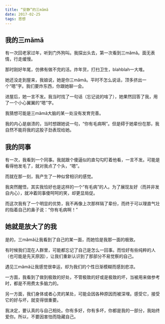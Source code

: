 ```yaml
---
title: “安静”的三mămă
date: 2017-02-25
tags: 思想
---
```


## 我的三mămă

有一次回老家过年，听到门外狗叫。我探出头去，第一次看到三mămă。面无表情，行走缓慢。

那时刚好年尾，仿佛有做不完的活。炸年货，打扫卫生，blahblah一大堆。

她还没走到屋来，我娘说，她是你三mămă。平时不怎么说话，顶多挤出一个“嗯”字。我们要炸东西，你跟她聊一会。

进屋后，她一言不发。我当时找了一句话（忘记说的啥了），她果然回答了我，用了一个小心翼翼的“嗯”字。

我猜想可能是三mămă大脑的某一处没有发育完善。

我的内心是崩溃的，当时想跟她说一句，“你有毛病啊”。但是碍于她辈份在那，我自然不能将我的这股子劲表现给她。

## 我的同事

有一次，我看到一个同事。我就跟个傻逼似的直勾勾盯着他看，一言不发。可能是看得他发毛了，就对我点了个头，“嗯”。

而就在那一刻，我产生了一种似曾相识的感觉。

我突然醒悟，其实我恰好也是这样的一个“有毛病”的人。为了展现友好（而并非发自内心），就冲着同事傻呵呵的笑，却更显局促。

而这次我有了一个明显的优势，我不再像上次那样隔了辈份，而终于可以理直气壮的指着自己的鼻子说：“你有毛病啊！”

## 她就是放大了的我

是的，三mămă让我看到了自己的某一面，而她恰是我那一面的极致。

有时候我们混在人群里，可能都忘记了自己是怎么一回事。而恰好有些纯粹的人（也可能是先天原因），让我们重新认识到了那部分不易觉察的自己。

遇见三mămă让我感觉很幸运，却为我们的个性日渐模糊而感到悲凉。

一方面，我看到了做到极致的好处，不管极致的好或是极致的坏，当被用来做参考时，都是不用费太多脑力的。

另一方面，我们身体或者心灵的某处，可能会因各种原因而被深埋。感受它，接受它的好与坏，就变得很重要。

我决定，要认真的与自己相处。你有多好，你有多坏，你都是我的一部分，我始终爱你。所以，不要因害怕而隐藏自己。
